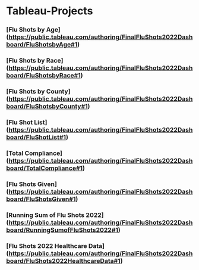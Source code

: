 # Tableau-Projects

### [Flu Shots by Age] (https://public.tableau.com/authoring/FinalFluShots2022Dashboard/FluShotsbyAge#1)
### [Flu Shots by Race] (https://public.tableau.com/authoring/FinalFluShots2022Dashboard/FluShotsbyRace#1)
### [Flu Shots by County] (https://public.tableau.com/authoring/FinalFluShots2022Dashboard/FluShotsbyCounty#1)
### [Flu Shot List] (https://public.tableau.com/authoring/FinalFluShots2022Dashboard/FluShotList#1)
### [Total Compliance] (https://public.tableau.com/authoring/FinalFluShots2022Dashboard/TotalCompliance#1)
### [Flu Shots Given] (https://public.tableau.com/authoring/FinalFluShots2022Dashboard/FluShotsGiven#1)
### [Running Sum of Flu Shots 2022] (https://public.tableau.com/authoring/FinalFluShots2022Dashboard/RunningSumofFluShots2022#1)
### [Flu Shots 2022 Healthcare Data] (https://public.tableau.com/authoring/FinalFluShots2022Dashboard/FluShots2022HealthcareData#1)
